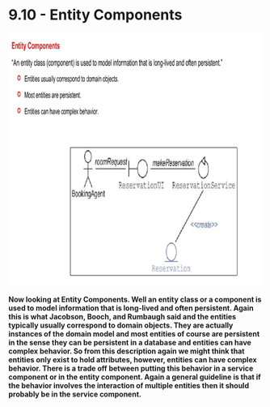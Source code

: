 # 9.10 - Entity Components

<img src="/images/09_10_01.jpg" width="800" height="500">

**Now looking at Entity Components. Well an entity class or a component is used to model information that is long-lived and often persistent. Again this is what Jacobson, Booch, and Rumbaugh said and the entities typically usually correspond to domain objects. They are actually instances of the domain model and most entities of course are persistent in the sense they can be persistent in a database and entities can have complex behavior. So from this description again we might think that entities only exist to hold attributes, however, entities can have complex behavior. There is a trade off between putting this behavior in a service component or in the entity component. Again a general guideline is that if the behavior involves the interaction of multiple entities then it should probably be in the service component.**